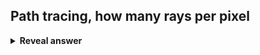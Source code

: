 ## Path tracing, how many rays per pixel
<details>
<summary><b>Reveal answer</b></summary>
Multiple!
</details>
